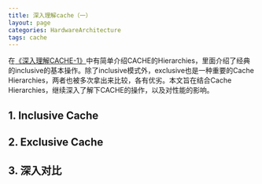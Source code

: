 ```yaml
---
title: 深入理解cache（一）
layout: page
categories: HardwareArchitecture
tags: cache
---
```


在[《深入理解CACHE-1》](../Hardware/深入理解CACHE-1.html)中有简单介绍CACHE的Hierarchies，里面介绍了经典的inclusive的基本操作。除了inclusive模式外，exclusive也是一种重要的Cache Hierarchies，两者也被多次拿出来比较，各有优劣。本文旨在结合Cache Hierarchies，继续深入了解下CACHE的操作，以及对性能的影响。

## 1. Inclusive Cache

## 2. Exclusive Cache

## 3. 深入对比
